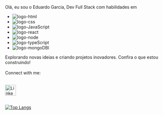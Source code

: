 Olá, eu sou o Eduardo Garcia, Dev Full Stack com habilidades em 
<br>

- <img src="https://img.shields.io/badge/HTML-239120?style=for-the-badge&logo=html5&logoColor=white" alt="logo-html"/>
- <img src="https://img.shields.io/badge/CSS-1572B6?&style=for-the-badge&logo=css3&logoColor=white" alt="logo-css"/>
- <img src="https://img.shields.io/badge/JavaScript-F7DF1E?style=for-the-badge&logo=javascript&logoColor=black" alt="logo-JavaScript"/>
- <img src="https://img.shields.io/badge/React-20232A?style=for-the-badge&logo=react&logoColor=61DAFB" alt="logo-react"/>
- <img src="https://img.shields.io/badge/Node.js-43853D?style=for-the-badge&logo=node.js&logoColor=white" alt="logo-node"/>
- <img src="https://img.shields.io/badge/TypeScript-007ACC?style=for-the-badge&logo=typescript&logoColor=white" alt="logo-typeScript"/>
- <img src="https://img.shields.io/badge/MongoDB-4EA94B?style=for-the-badge&logo=mongodb&logoColor=white" alt="logo-mongoDBl"/>
Explorando novas ideias e criando projetos inovadores. Confira o que estou construindo!
<br>
<br>
 Connect with me:
<br>
<br>
  
<p>
  <a href="https://www.https://www.linkedin.com/in/eduardo-ribeirodev/">
  <img align="left" alt="Linkedin" width="35px" src="https://cdn.jsdelivr.net/npm/simple-icons@v3/icons/linkedin.svg"/>  
  </a>
</p>
<br>
<br>
<br>















[![Top Langs](https://github-readme-stats.vercel.app/api/top-langs/?username=EduardoDev98)](https://github.com/anuraghazra/github-readme-stats)
